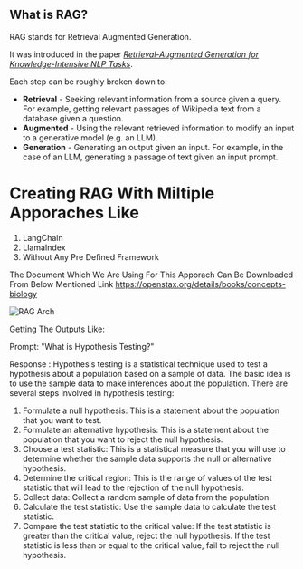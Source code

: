 ## What is RAG?

RAG stands for Retrieval Augmented Generation.

It was introduced in the paper [*Retrieval-Augmented Generation for Knowledge-Intensive NLP Tasks*](https://arxiv.org/abs/2005.11401).

Each step can be roughly broken down to:

* **Retrieval** - Seeking relevant information from a source given a query. For example, getting relevant passages of Wikipedia text from a database given a question.
* **Augmented** - Using the relevant retrieved information to modify an input to a generative model (e.g. an LLM).
* **Generation** - Generating an output given an input. For example, in the case of an LLM, generating a passage of text given an input prompt.


# Creating RAG With Miltiple Apporaches Like 
  1) LangChain
  2) LlamaIndex
  3) Without Any Pre Defined Framework

The Document Which We Are Using For This Apporach Can Be Downloaded From Below Mentioned Link
  https://openstax.org/details/books/concepts-biology

![RAG Arch](https://github.com/Sovik-Gupta/RAG/assets/27665277/5cf81681-7b02-4fc0-8ee4-699c080c73f7)

Getting The Outputs Like:

  Prompt: "What is Hypothesis Testing?"
  
  Response : Hypothesis testing is a statistical technique used to test a hypothesis about a population based on a sample of data. The basic idea is to use the sample data to make inferences about the population. There are several steps involved in hypothesis testing: 
  1. Formulate a null hypothesis: This is a statement about the population that you want to test.
  2. Formulate an alternative hypothesis: This is a statement about the population that you want to reject the null hypothesis.
  3. Choose a test statistic: This is a statistical measure that you will use to determine whether the sample data supports the null or alternative hypothesis.
  4. Determine the critical region: This is the range of values of the test statistic that will lead to the rejection of the null hypothesis.
  5. Collect data: Collect a random sample of data from the population.
  6. Calculate the test statistic: Use the sample data to calculate the test statistic.
  7. Compare the test statistic to the critical value: If the test statistic is greater than the critical value, reject the null hypothesis.
If the test statistic is less than or equal to the critical value, fail to reject the null hypothesis.



